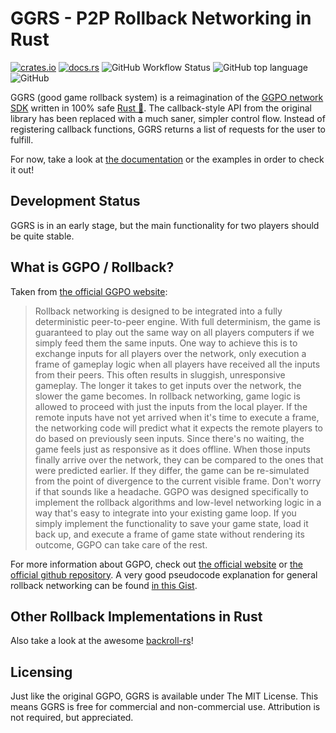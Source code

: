 # GGRS - P2P Rollback Networking in Rust

[![crates.io](https://img.shields.io/crates/v/ggrs?style=for-the-badge)](https://crates.io/crates/ggrs)
[![docs.rs](https://img.shields.io/docsrs/ggrs?style=for-the-badge)](https://docs.rs/ggrs/newest/ggrs/)
![GitHub Workflow Status](https://img.shields.io/github/workflow/status/gschup/ggrs/Rust?style=for-the-badge)
![GitHub top language](https://img.shields.io/github/languages/top/gschup/ggrs?style=for-the-badge)
![GitHub](https://img.shields.io/github/license/gschup/ggrs?style=for-the-badge)

GGRS (good game rollback system) is a reimagination of the [GGPO network SDK](https://www.ggpo.net/) written in 100% safe [Rust 🦀](https://www.rust-lang.org/). The callback-style API from the original library has been replaced with a much saner, simpler control flow. Instead of registering callback functions, GGRS returns a list of requests for the user to fulfill.

For now, take a look at [the documentation](https://docs.rs/ggrs/newest/ggrs/) or the examples in order to check it out!

## Development Status

GGRS is in an early stage, but the main functionality for two players should be quite stable.

## What is GGPO / Rollback?

Taken from [the official GGPO website](https://ggpo.net/):

>Rollback networking is designed to be integrated into a fully deterministic peer-to-peer engine.  With full determinism, the game is guaranteed to play out the same way on all players computers if we simply feed them the same inputs.  One way to achieve this is to exchange inputs for all players over the network, only execution a frame of gameplay logic when all players have received all the inputs from their peers.  This often results in sluggish, unresponsive gameplay.  The longer it takes to get inputs over the network, the slower the game becomes.
>In rollback networking, game logic is allowed to proceed with just the inputs from the local player.  If the remote inputs have not yet arrived when it's time to execute a frame, the networking code will predict what it expects the remote players to do based on previously seen inputs.  Since there's no waiting, the game feels just as responsive as it does offline.  When those inputs finally arrive over the network, they can be compared to the ones that were predicted earlier.  If they differ, the game can be re-simulated from the point of divergence to the current visible frame.
>Don't worry if that sounds like a headache.  GGPO was designed specifically to implement the rollback algorithms and low-level networking logic in a way that's easy to integrate into your existing game loop.  If you simply implement the functionality to save your game state, load it back up, and execute a frame of game state without rendering its outcome, GGPO can take care of the rest.

For more information about GGPO, check out [the official website](http://ggpo.net/) or [the official github repository](https://github.com/pond3r/ggpo). A very good pseudocode explanation for general rollback networking can be found [in this Gist](https://gist.github.com/rcmagic/f8d76bca32b5609e85ab156db38387e9).

## Other Rollback Implementations in Rust

Also take a look at the awesome [backroll-rs](https://github.com/HouraiTeahouse/backroll-rs/)!

## Licensing

Just like the original GGPO, GGRS is available under The MIT License. This means GGRS is free for commercial and non-commercial use. Attribution is not required, but appreciated.
